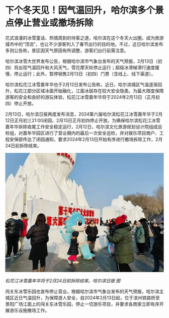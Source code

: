 # 下个冬天见！因气温回升，哈尔滨多个景点停止营业或撤场拆除

花式浪漫的冰雪童话、热情周到的待客之道，哈尔滨在这个冬天火出圈，成为旅游城市中的“顶流”，也让不少游客列入了春节出行的目的地。不过，近日哈尔滨发布多则公告称，景区因天气原因有所调整，游客们出行前需注意。

哈尔滨冰雪大世界发布公告，根据哈尔滨市气象台发布的天气预报，2月13日（初四）将出现气温回升和大风天气，雪花摩天轮停止运行；超级冰滑梯滑行速度缓慢，停止运行；此外，暂停销售2月13日（初四）门票（含线上、线下渠道）。

哈尔滨松花江冰雪嘉年华也于2月12日发布公告称，近日，哈尔滨城区气温逐渐回升，松花江部分区域冰面开始融化，江面冰层存在较大安全隐患。为最大限度保障游客的安全和良好的游玩体验，松花江冰雪嘉年华将于2024年2月13日（正月初四）停止开放。

2月13日，哈尔滨日报再度发布消息，2024第六届哈尔滨松花江冰雪嘉年华于2月12日正月初三21:00闭园，2月13日正月初四停止开放。为确保哈尔滨松花江冰雪嘉年华拆除收尾工作安全稳定运行，2月12日，哈尔滨文化旅游规划设计院组成巡检组，对嘉年华园区进行了营业期内的最后一次安全巡检，并对娱乐项目商户、工程安保部传达了闭园通知，要求2024年2月13日开始有序进行撤场拆除工作，2月24日前拆除结束。

![ba5444c5c8e09ae8c22d6aa39e4a2679.jpg](https://raw.githubusercontent.com/qqhsx/qqnews_image/main/2024/02/13/下个冬天见！因气温回升，哈尔滨多个景点停止营业或撤场拆除/ba5444c5c8e09ae8c22d6aa39e4a2679.jpg)

_松花江冰雪嘉年华将于2月24日前拆除结束。哈尔滨日报 图_

闯关东冰雪乐园也宣布停止营业。根据哈尔滨市气象台发布的天气预报，哈尔滨主城区近日气温回升，为保障游人安全，自2024年2月13日起，位于滨州铁路桥至景阳广场江面上的闯关东冰雪乐园，停止一切游乐项目，并要求各商家立即有序开展游乐设施撤场工作。

